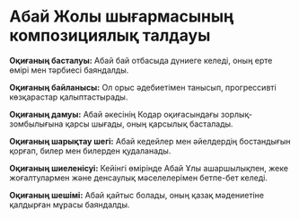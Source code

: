 # Абай Жолы шығармасының композициялық талдауы

**Оқиғаның басталуы:** Абай бай отбасыда дүниеге келеді, оның ерте өмірі мен тәрбиесі баяндалды.

**Оқиғаның байланысы:** Ол орыс әдебиетімен танысып, прогрессивті көзқарастар қалыптастырады.

**Оқиғаның дамуы:** Абай әкесінің Кодар оқиғасындағы зорлық-зомбылығына қарсы шығады, оның қарсылық басталады.

**Оқиғаның шарықтау шегі:** Абай кедейлер мен әйелдердің бостандығын қорғап, билер мен билерден қудаланады.

**Оқиғаның шиеленісуі:** Кейінгі өмірінде Абай Ұлы ашаршылықпен, жеке жоғалтулармен және денсаулық мәселелерімен бетпе-бет келеді.

**Оқиғаның шешімі:** Абай қайтыс болады, оның қазақ мәдениетіне қалдырған мұрасы баяндалды.